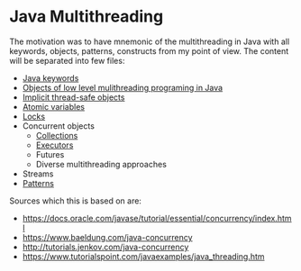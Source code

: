 # Java Multithreading
The motivation was to have mnemonic of the multithreading in Java with all keywords, objects, patterns, constructs from my point of view.
The content will be separated into few files:
* [Java keywords](./java-keywords.md)
* [Objects of low level mulithreading programing in Java](./objects-low-level.md)
* [Implicit thread-safe objects](./implicit-thread-safe-objects.md)
* [Atomic variables](./atomic-variables.md)
* [Locks](./locks.md)
* Concurrent objects
  * [Collections](./collections.md)
  * [Executors](./executors.md)
  * Futures
  * Diverse multithreading approaches
* Streams
* [Patterns](./patterns.md)

Sources which this is based on are:
* https://docs.oracle.com/javase/tutorial/essential/concurrency/index.html
* https://www.baeldung.com/java-concurrency
* http://tutorials.jenkov.com/java-concurrency
* https://www.tutorialspoint.com/javaexamples/java_threading.htm
